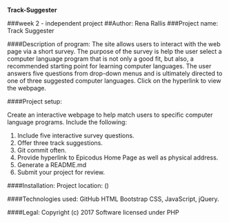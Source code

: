 **Track-Suggester**

###week 2 - independent project ##Author: Rena Rallis ###Project name: Track Suggester

####Description of program: The site allows users to interact with the web page via a short survey. The purpose of the survey is help the user select a computer language program that is not only a good fit, but also, a recommended starting point for learning computer languages. The user answers five questions from drop-down menus and is ultimately directed to one of three suggested computer languages. Click on the hyperlink to view the webpage.

####Project setup:

Create an interactive webpage to help match users to specific computer language programs.
Include the following:
1. Include five interactive survey questions.
2. Offer three track suggestions.
3. Git commit often.
4. Provide hyperlink to Epicodus Home Page as well as physical address.
5. Generate a README.md
6. Submit your project for review.

####Installation: Project location: ()

####Technologies used: GitHub HTML Bootstrap CSS, JavaScript, jQuery.

####Legal: Copyright (c) 2017 Software licensed under PHP
